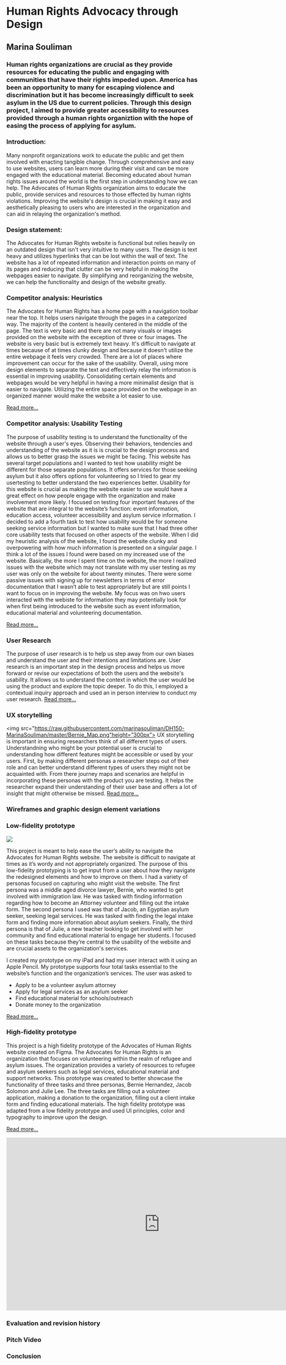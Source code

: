 # Human Rights Advocacy through Design 
## Marina Souliman 
### Human rights organizations are crucial as they provide resources for educating the public and engaging with communities that have their rights impeded upon. America has been an opportunity to many for escaping violence and discrimination but it has become increasingly difficult to seek asylum in the US due to current policies. Through this design project, I aimed to provide greater accessibility to resources provided through a human rights organiztion with the hope of easing the process of applying for asylum.

### Introduction: 

Many nonprofit organizations work to educate the public and get them involved with enacting tangible change. Through comprehensive and easy to use websites, users can learn more during their visit and can be more engaged with the educational material. Becoming educated about human rights issues around the world is the first step in understanding how we can help. The Advocates of Human Rights organization aims to educate the public, provide services and resources to those effected by human rights violations. Improving the website's design is crucial in making it easy and aesthetically pleasing to users who are interested in the organization and can aid in relaying the organization's method. 

### Design statement: 

The Advocates for Human Rights website is functional but relies heavily on an outdated design that isn't very intuitive to many users. The design is text heavy and utilizes hyperlinks that can be lost within the wall of text. The website has a lot of repeated information and interaction points on many of its pages and reducing that clutter can be very helpful in making the webpages easier to navigate. By simplifying and reorganizing the website, we can help the functionality and design of the website greatly. 

### Competitor analysis: Heuristics 

The Advocates for Human Rights has a home page with a navigation toolbar near the top. It helps users navigate through the pages in a categorized way. The majority of the content is heavily centered in the middle of the page. The text is very basic and there are not many visuals or images provided on the website with the exception of three or four images. The website is very basic but is extremely text heavy. It's difficult to navigate at times because of at times clunky design and because it doesn't utilize the entire webpage it feels very crowded. There are a lot of places where improvement can occur for the sake of the usability. Overall, using more design elements to separate the text and effectively relay the information is essential in improving usability. Consolidating certain elements and webpages would be very helpful in having a more minimalist design that is easier to navigate. Utilizing the entire space provided on the webpage in an organized manner would make the website a lot easier to use.

[Read more...](https://github.com/marinasouliman/DH150-MarinaSouliman/blob/master/Assignment1.md)

### Competitor analysis: Usability Testing
The purpose of usability testing is to understand the functionality of the website through a user's eyes. Observing their behaviors, tendencies and understanding of the website as it is is crucial to the design process and allows us to better grasp the issues we might be facing.  This website has several target populations and I wanted to test how usability might be different for those separate populations. It offers services for those seeking asylum but it also offers options for volunteering so I tried to gear my usertesting to better understand the two experiences better. Usability for this website is crucial as making the website easier to use would have a great effect on how people engage with the organization and make involvement more likely. I focused on testing four important features of the website that are integral to the website’s function: event information, education access, volunteer accessibility and asylum service information. I decided to add a fourth task to test how usability would be for someone seeking service information but I wanted to make sure that I had three other core usability tests that focused on other aspects of the website. When I did my heuristic analysis of the website, I found the website clunky and overpowering with how much information is presented on a singular page. I think a lot of the issues I found were based on my increased use of the website. Basically, the more I spent time on the website, the more I realized issues with the website which may not translate with my user testing as my user was only on the website for about twenty minutes. There were some passive issues with signing up for newsletters in terms of error documentation that I wasn’t able to test appropriately but are still points I want to focus on in improving the website. My focus was on hwo users interacted with the webiste for information they may potentially look for when first being introduced to the website such as event information, educational material and volunteering documentation.

[Read more...](https://github.com/marinasouliman/DH150-MarinaSouliman/blob/master/README.md)

### User Research  
The purpose of user research is to help us step away from our own biases and understand the user and their intentions and limitations are. User research is an important step in the design process and helps us move forward or revise our expectations of both the users and the website's usability. It allows us to understand the context in which the user would be using the product and explore the topic deeper. To do this, I employed a contextual inquiry approach and used an in person interview to conduct my user research. 
[Read more...](https://github.com/marinasouliman/DH150-MarinaSouliman/blob/master/Assignment4.md)

### UX storytelling 
<img src="https://raw.githubusercontent.com/marinasouliman/DH150-MarinaSouliman/master/Bernie_Map.png"height=”300px”> 
UX storytelling is important in ensuring researchers think of all different types of users. Understandning who might be your potential user is crucial to understanding how different features might be accessible or used by your users. First, by making different personas a researcher steps out of their role and can better understand different types of users they might not be acquainted with. From there journey maps and scenarios are helpful in incorporating these personas with the product you are testing. It helps the researcher expand their understanding of their user base and offers a lot of insight that might otherwise be missed.
[Read more...](https://github.com/marinasouliman/DH150-MarinaSouliman/blob/master/Assignment5.md)

### Wireframes and graphic design element variations 


### Low-fidelity prototype 

<img src="./OriginalWireflow copy.png">

This project is meant to help ease the user’s ability to navigate the Advocates for Human Rights website. The website is difficult to navigate at times as it’s wordy and not appropriately organized. The purpose of this low-fidelity prototyping is to get input from a user about how they navigate the redesigned elements and how to improve on them. I had a variety of personas focused on capturing who might visit the website. The first persona was a middle aged divorce lawyer, Bernie, who wanted to get involved with immigration law. He was tasked with finding information regarding how to become an Attorney volunteer and filling out the intake form. The second persona I used was that of Jacob, an Egyptian asylum seeker, seeking legal services. He was tasked with finding the legal intake form and finding more information about asylum seekers. Finally, the third persona is that of Julie, a new teacher looking to get involved with her community and find educational material to engage her students. I focused on these tasks because they’re central to the usability of the website and are crucial assets to the organization's services.

I created my prototype on my iPad and had my user interact with it using an Apple Pencil. My prototype supports four total tasks essential to the website’s function and the organization’s services. The user was asked to

- Apply to be a volunteer asylum attorney
- Apply for legal services as an asylum seeker
- Find educational material for schools/outreach
- Donate money to the organization

[Read more...](https://github.com/marinasouliman/DH150-MarinaSouliman/blob/master/Assignment6.md)

### High-fidelity prototype 

This project is a high fidelity prototype of the Advocates of Human Rights website created on Figma. The Advocates for Human Rights is an organization that focuses on volunteering within the realm of refugee and asylum issues. The organization provides a variety of resources to refugee and asylum seekers such as legal services, educational material and support networks. This prototype was created to better showcase the functionality of three tasks and three personas, Bernie Hernandez, Jacob Solomon and Julie Lee. The three tasks are filling out a volunteer application, making a donation to the organization, filling out a client intake form and finding educational materials. The high fidelity prototype was adapted from a low fidelity prototype and used UI principles, color and typography to improve upon the design.

[Read more...](https://github.com/marinasouliman/DH150-MarinaSouliman/blob/master/Assignment7.md)

<iframe style="border: 1px solid rgba(0, 0, 0, 0.1);" width="800" height="450" src="https://www.figma.com/embed?embed_host=share&url=https%3A%2F%2Fwww.figma.com%2Fproto%2FK0HY60t1yYeVmugy2P3bJX%2FAdvocates-for-Human-Rights%3Fnode-id%3D89%253A1%26scaling%3Dmin-zoom&chrome=DOCUMENTATION" allowfullscreen></iframe>

### Evaluation and revision history 

### Pitch Video 

### Conclusion
